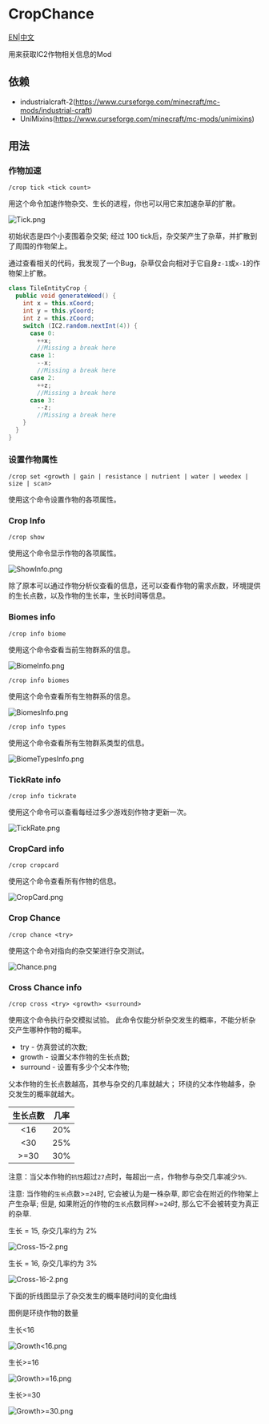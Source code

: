 # CropChance

[EN](Readme.md)|[中文](Readme_zh.md)

用来获取IC2作物相关信息的Mod

## 依赖

- industrialcraft-2(https://www.curseforge.com/minecraft/mc-mods/industrial-craft)
- UniMixins(https://www.curseforge.com/minecraft/mc-mods/unimixins)

## 用法

### 作物加速

`/crop tick <tick count>`

用这个命令加速作物杂交、生长的进程，你也可以用它来加速杂草的扩散。

![Tick.png](docs/Tick.png)

初始状态是四个小麦围着杂交架;
经过 100 tick后，杂交架产生了杂草，并扩散到了周围的作物架上。

通过查看相关的代码，我发现了一个Bug，杂草仅会向相对于它自身`z-1`或`x-1`的作物架上扩散。

```java
class TileEntityCrop {
  public void generateWeed() {
    int x = this.xCoord;
    int y = this.yCoord;
    int z = this.zCoord;
    switch (IC2.random.nextInt(4)) {
      case 0:
        ++x;
        //Missing a break here
      case 1:
        --x;
        //Missing a break here
      case 2:
        ++z;
        //Missing a break here
      case 3:
        --z;
        //Missing a break here
    }
  }
}
```

### 设置作物属性

`/crop set <growth | gain | resistance | nutrient | water | weedex | size | scan>`

使用这个命令设置作物的各项属性。

### Crop Info

`/crop show`

使用这个命令显示作物的各项属性。

![ShowInfo.png](docs/ShowInfo.png)

除了原本可以通过作物分析仪查看的信息，还可以查看作物的需求点数，环境提供的生长点数，以及作物的生长率，生长时间等信息。

### Biomes info

`/crop info biome`

使用这个命令查看当前生物群系的信息。

![BiomeInfo.png](docs/BiomeInfo.png)

`/crop info biomes`

使用这个命令查看所有生物群系的信息。

![BiomesInfo.png](docs/BiomesInfo.png)

`/crop info types`

使用这个命令查看所有生物群系类型的信息。

![BiomeTypesInfo.png](docs/BiomeTypesInfo.png)

### TickRate info

`/crop info tickrate`

使用这个命令可以查看每经过多少游戏刻作物才更新一次。

![TickRate.png](docs/TickRate.png)

### CropCard info

`/crop cropcard`

使用这个命令查看所有作物的信息。

![CropCard.png](docs/CropCard.png)

### Crop Chance

`/crop chance <try>`

使用这个命令对指向的杂交架进行杂交测试。

![Chance.png](docs/Chance.png)

### Cross Chance info

`/crop cross <try> <growth> <surround>`

使用这个命令执行杂交模拟试验。
此命令仅能分析杂交发生的概率，不能分析杂交产生哪种作物的概率。

- try - 仿真尝试的次数;
- growth - 设置父本作物的生长点数;
- surround - 设置有多少个父本作物;

父本作物的生长点数越高，其参与杂交的几率就越大；
环绕的父本作物越多，杂交发生的概率就越大。

| 生长点数 | 几率  |
|:----:|:---:|
| <16  | 20% |
| <30  | 25% |
| >=30 | 30% |

注意：当父本作物的`抗性`超过`27`点时，每超出一点，作物参与杂交几率减少`5%`.

注意: 当作物的`生长`点数>=`24`时, 它会被认为是一株杂草, 即它会在附近的作物架上产生杂草;
但是, 如果附近的作物的`生长`点数同样>=`24`时, 那么它不会被转变为真正的杂草.

生长 = 15, 杂交几率约为 2%

![Cross-15-2.png](docs/Cross-15-2.png)

生长 = 16, 杂交几率约为 3%

![Cross-16-2.png](docs/Cross-16-2.png)

下面的折线图显示了杂交发生的概率随时间的变化曲线

图例是环绕作物的数量

生长<16

![Growth<16.png](docs/Growth-16.png)

生长>=16

![Growth>=16.png](docs/Growth+16.png)

生长>=30

![Growth>=30.png](docs/Growth+30.png)
